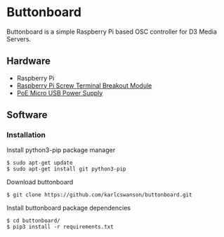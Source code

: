 # Buttonboard
Buttonboard is a simple Raspberry Pi based OSC controller for D3 Media Servers.


## Hardware
* Raspberry Pi
* [Raspberry Pi Screw Terminal Breakout Module](https://www.amazon.com/gp/product/B01M27459S/ref=ppx_yo_dt_b_asin_title_o00_s00?ie=UTF8&psc=1)
* [PoE Micro USB Power Supply](https://www.amazon.com/gp/product/B01MDLUSE7/ref=ppx_yo_dt_b_asin_title_o00_s00?ie=UTF8&psc=1)

## Software
### Installation
Install python3-pip package manager
```
$ sudo apt-get update
$ sudo apt-get install git python3-pip
```

Download buttonboard
```
$ git clone https://github.com/karlcswanson/buttonboard.git
```

Install buttonboard package dependencies
```
$ cd buttonboard/
$ pip3 install -r requirements.txt
```
